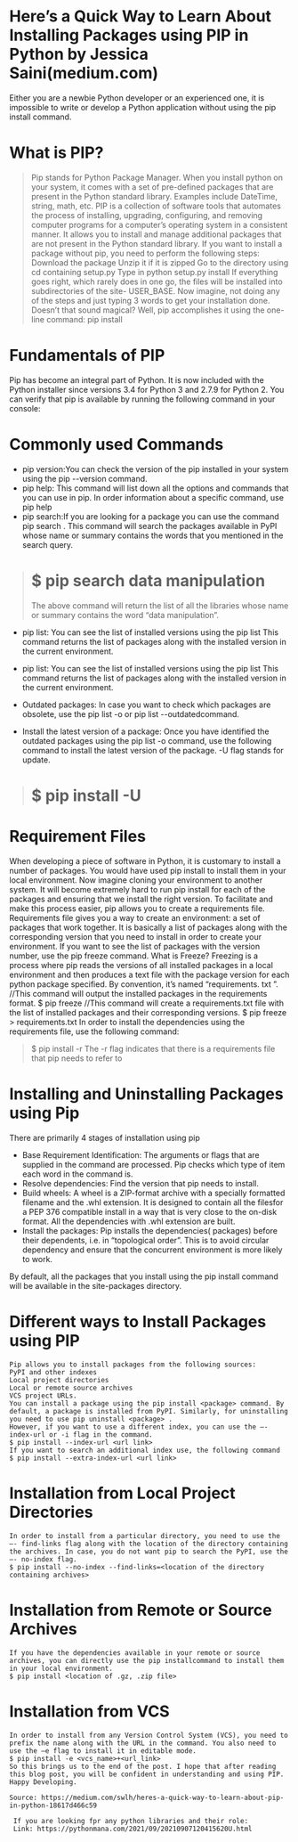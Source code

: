 
 # Here’s a Quick Way to Learn About Installing Packages using PIP in Python by Jessica Saini(medium.com)
 Either you are a newbie Python developer or an experienced one, it is impossible to write or develop a Python application without using the pip install command.
 # What is PIP?
>  Pip stands for Python Package Manager. 
   When you install python on your system, it comes with a set of pre-defined packages that are present in the Python standard library. Examples include DateTime, string, math, etc.
   PIP is a collection of software tools that automates the process of installing, upgrading, configuring, and removing computer programs for a computer’s operating system in a consistent manner. It allows you to install and manage additional packages that are not present in the Python standard library.
   If you want to install a package without pip, you need to perform the following steps:
   Download the package
   Unzip it if it is zipped
   Go to the directory using cd containing setup.py
   Type in python setup.py install
   If everything goes right, which rarely does in one go, the files will be installed into subdirectories of the site- USER_BASE.
   Now imagine, not doing any of the steps and just typing 3 words to get your installation done. Doesn’t that sound magical?
   Well, pip accomplishes it using the one-line command:
   pip install <library name>
   
 # Fundamentals of PIP
 Pip has become an integral part of Python. It is now included with the Python installer since versions 3.4 for Python 3 and 2.7.9 for Python 2.
 You can verify that pip is available by running the following command in your console:
 
 # Commonly used Commands
 * pip version:You can check the version of the pip installed in your system using the pip --version command.
 * pip help: This command will list down all the options and commands that you can use in pip. In order information about a specific command, use 	  pip help <command>
 * pip search:If you are looking for a package you can use the command pip search <query>. This command will search the packages available in PyPI  whose name or summary contains the words that you mentioned in the search query.
 
> # $ pip search data manipulation
> The above command will return the list of all the libraries whose name or summary contains the word “data manipulation”.

* pip list: You can see the list of installed versions using the pip list This command returns the list of packages along with the installed version in the current environment.

* pip list: You can see the list of installed versions using the pip list This command returns the list of packages along with the installed version in the current environment.

* Outdated packages: In case you want to check which packages are obsolete, use the pip list -o or pip list --outdatedcommand.

* Install the latest version of a package: Once you have identified the outdated packages using the pip list -o command, use the following command to install the latest version of the package. -U flag stands for update.
> # $ pip install -U <package-name> 

# Requirement Files

  When developing a piece of software in Python, it is customary to install a number of packages. You would have used pip install <package name> to install them in your local environment.
  Now imagine cloning your environment to another system. It will become extremely hard to run pip install for each of the packages and ensuring that we install the right version.
  To facilitate and make this process easier, pip allows you to create a requirements file. Requirements file gives you a way to create an environment: a set of packages that work together. It is basically a list of packages along with the corresponding version that you need to install in order to create your environment.
  If you want to see the list of packages with the version number, use the pip freeze command.
  What is Freeze?
  Freezing is a process where pip reads the versions of all installed packages in a local environment and then produces a text file with the package version for each python package specified. By convention, it’s named “requirements. txt ”.
  //This command will output the installed packages in the requirements format.
  $ pip freeze
  //This command will create a requirements.txt file with the list of installed packages and their corresponding versions.
  $ pip freeze > requirements.txt
  In order to install the dependencies using the requirements file, use the following command:
> $ pip install -r <name of the file requirement file>
> The -r flag indicates that there is a requirements file that pip needs to refer to

# Installing and Uninstalling Packages using Pip
  There are primarily 4 stages of installation using pip
  
 * Base Requirement Identification: The arguments or flags that are supplied in the command are processed. Pip checks which type of item each word in the command is.
 * Resolve dependencies: Find the version that pip needs to install.
 * Build wheels: A wheel is a ZIP-format archive with a specially formatted filename and the .whl extension. It is designed to contain all the filesfor a PEP 376 compatible install in a way that is very close to the on-disk format. All the dependencies with .whl extension are built.
 * Install the packages: Pip installs the dependencies( packages) before their dependents, i.e. in “topological order”. This is to avoid circular dependency and ensure that the concurrent environment is more likely to work.
 
 By default, all the packages that you install using the pip install command will be available in the site-packages directory.

# Different ways to Install Packages using PIP
	Pip allows you to install packages from the following sources:
	PyPI and other indexes
	Local project directories
	Local or remote source archives
	VCS project URLs.
	You can install a package using the pip install <package> command. By default, a package is installed from PyPI. Similarly, for uninstalling you need to use pip uninstall <package> .
	However, if you want to use a different index, you can use the —-index-url or -i flag in the command.
	$ pip install --index-url <url link>
	If you want to search an additional index use, the following command
	$ pip install --extra-index-url <url link>
	
#	Installation from Local Project Directories

	In order to install from a particular directory, you need to use the —- find-links flag along with the location of the directory containing the archives. In case, you do not want pip to search the PyPI, use the —- no-index flag.
	$ pip install --no-index --find-links=<location of the directory containing archives>
	
#	Installation from Remote or Source Archives

	If you have the dependencies available in your remote or source archives, you can directly use the pip installcommand to install them in your local environment.
	$ pip install <location of .gz, .zip file>
	
#	Installation from VCS

	In order to install from any Version Control System (VCS), you need to prefix the name along with the URL in the command. You also need to use the —e flag to install it in editable mode.
	$ pip install -e <vcs_name>+<url_link>
	So this brings us to the end of the post. I hope that after reading this blog post, you will be confident in understanding and using PIP.
	Happy Developing.
	
	Source: https://medium.com/swlh/heres-a-quick-way-to-learn-about-pip-in-python-18617d466c59
	
	 If you are looking fpr any python libraries and their role:
     Link: https://pythonmana.com/2021/09/20210907120415620U.html 